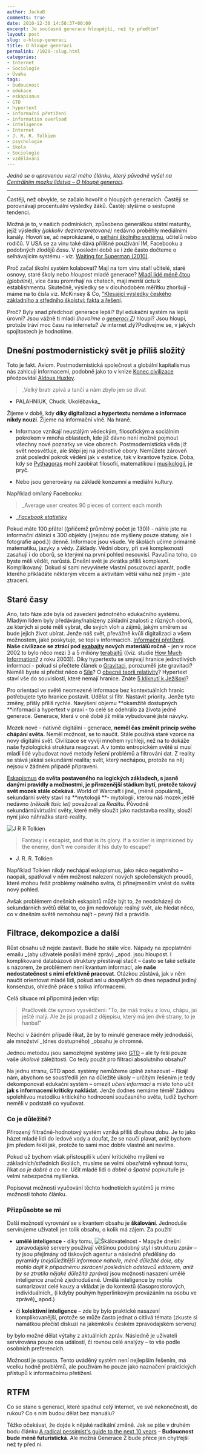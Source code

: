 ```yaml
---
author: JackuB
comments: true
date: 2010-12-30 14:58:37+00:00
excerpt: Je současná generace hloupější, než ty předtím?
layout: post
slug: o-hloup-generaci
title: O hloupé generaci
permalink: /1029-:slug.html
categories:
- Internet
- Sociologie
- Úvaha
tags:
- budoucnost
- edukace
- eskapismus
- GTD
- hypertext
- informační přetížení
- information overload
- inteligence
- Internet
- J. R. R. Tolkien
- psychologie
- škola
- Sociologie
- vzdělávání
---
```


_Jedná se o upravenou verzi mého článku, který původně vyšel na _[_Centrálním mozku lidstva – O hloupé generaci_](http://cemolid.blogspot.com/2010/11/o-hloupe-generaci.html)_._



* * *



Častěji, než obvykle, se začalo hovořit o hloupých generacích.
Častěji se porovnávají procentuální výsledky žáků.
Častěji slyšíme o sestupné tendenci.

Možná je to, v našich podmínkách, způsobeno generálkou státní maturity, jejíž výsledky _(jakkoliv dezinterpretované)_ nedávno proběhly mediálními kanály. Hovoří se, ač neprokázaně, o [selhání školního systému](http://www.ct24.cz/domaci/105809-dobes-ceske-skolstvi-je-nemocne-statni-maturity-jsou-nutnosti/), učitelů nebo rodičů. V USA se za vinu také dává přílišné používání IM, Facebooku a podobných zlodějů _času_. V poslední době se i zde často dočteme o selhávajícím systému - viz. [Waiting for Superman (2010)](http://www.imdb.com/title/tt1566648/).



Proč začal školní systém kolabovat? Mají na tom vinu staří učitelé, staré osnovy, staré školy nebo _hloupost_ mladé generace? [Mladí lidé méně čtou](http://www.boston.com/news/education/k_12/articles/2007/11/19/young_people_reading_a_lot_less/) _(globálně)_, více času promrhají na chatech, mají menší úctu k establishmentu. Skutečně, výsledky se v dlouhodobém měřítku zhoršují - máme na to čísla viz. McKinsey & Co, ["Klesající výsledky českého základního a středního školství: fakta a řešení](http://www.mckinsey.com/locations/prague/work/probono/2010_09_02_McKinsey&Company_Klesajici_vysledky_ceskych_zakladnich_a_strednich_skol_fakta_a_reseni.pdf).

Proč? Byly snad předchozí generace lepší? Byl edukační systém na lepší úrovni? Jsou vážně ti mladí _(hovořme o _[_generaci Z_](http://en.wikipedia.org/wiki/Generation_Z)_)_ hloupí? Jsou hloupí, protože tráví moc času na internetu? Je internet zlý?Podívejme se, v jakých spojitostech je hodnotíme.


## Dnešní postmodernistický svět je příliš složitý


Toto je fakt. Axiom. Postmodernistická společnost a globální kapitalismus nás zahlcují informacemi, podobně jako to v knize [Konec civilizace](http://cs.wikipedia.org/wiki/Konec_civilizace) předpovídal [Aldous Huxley](http://cs.wikipedia.org/wiki/Aldous_Huxley).


> _Velký bratr zpívá a tančí a nám zbylo jen se dívat
- PALAHNIUK, Chuck. Ukolébavka_


Žijeme v době, kdy **díky digitalizaci a hypertextu nemáme o informace nikdy nouzi**. Žijeme na informační vlně. Na hraně.




  * Informace vznikají neustálým vědeckým, filosofickým a sociálním pokrokem v mnoha oblastech, kde již dávno není možné pojmout všechny nové poznatky ve více oborech. Postmodernistická věda již svět neosvětluje, ale štěpí jej na jednotlivé obory. Nemůžete zároveň znát poslední pokrok vědění jak v estetice, tak v kvantové fyzice. Doba, kdy se [Pythagoras](http://en.wikipedia.org/wiki/Pythagoras) mohl zaobírat filosofií, matematikou i [musikologií](http://en.wikipedia.org/wiki/Pythagorean_tuning), je pryč.


  * Nebo jsou generovány na základě konzumní a mediální kultury.


Například omílaný Facebooku:


> _Average user creates 90 pieces of content each month
- _[_Facebook statistiky_](http://www.facebook.com/press/info.php?statistics)


Pokud máte 100 přátel ((přičemž průměrný počet je 130)) - náhle jste na informační dálnici s 300 objekty ((nejsou zde myšleny pouze statusy, ale i fotografie apod.)) denně. Informace jsou všude. Ve školách učíme primárně matematiku, jazyky a vědy. Základy. Vědní obory, při své komplexnosti zasahují i do oborů, se kterými na první pohled nesouvisí. Pavučina toho, co byste měli vědět, narůstá. Dnešní svět je zkrátka příliš komplexní. Komplikovaný. Dokud si sami nevyvinete vlastní posuzovací aparát, podle kterého přikládáte některým věcem a aktivitám větší váhu než jiným - jste ztraceni.


## Staré časy


Ano, tato fáze zde byla od zavedení jednotného edukačního systému. Mladým lidem byly předávány/nabízeny základní znalosti z různých oborů, ze kterých si poté měli vybrat, dle svých vloh a zájmů, jakým směrem se bude jejich život ubírat. Jenže náš svět, převážně kvůli digitalizaci a všem možnostem, jaké poskytuje, se topí v informacích. [Informační přetížení](http://en.wikipedia.org/wiki/Information_overload). **Naše civilizace se ztrácí pod [exabajty](http://en.wikipedia.org/wiki/Exabyte) nových materiálů ročně** - jen v roce 2002 to bylo něco mezi 3 a 5 milióny [terabajtů](http://en.wikipedia.org/wiki/Terabyte) ((viz. studie [How Much Information?](http://www2.sims.berkeley.edu/research/projects/how-much-info-2003/printable_report.pdf) z roku 2003)). Díky hypertextu se smývají hranice jednotlivých informací - pokud si přečtete článek o [Gravitaci](http://cs.wikipedia.org/wiki/Gravitace), porozuměli jste gravitaci? Neměli byste si přečíst něco o [Síle](http://cs.wikipedia.org/wiki/S%C3%ADla)? O [obecné teorii relativity](http://cs.wikipedia.org/wiki/Obecn%C3%A1_teorie_relativity)? Hypertext staví vše do souvislostí, které nemají hranice. Znáte [5 kliknutí k Ježíšovi](http://codu.org/5ctj/)?

Pro orientaci ve světě neomezené informace bez kontextuálních hranic potřebujete tyto hranice postavit. Udělat si filtr. Nastavit priority. Jenže tyto změny, přišly příliš rychle. Navýšení objemu **okamžitě dostupných **informací a hypertext v praxi - to celé se odehrálo za života jedné generace. Generace, která v oné době již měla vybudované jisté návyky.

Mozek nové - nativně digitální - generace, **neměl čas změnit princip svého chápání světa.** Neměl možnost, se to naučit. Stále používá staré vzorce na nový digitální svět. Civilizace se vyvíjí mnohem rychleji, než na to dokáže naše fyziologická struktura reagovat. A v tomto entropickém světě si musí mladí lidé vybudovat nové metody řešení problémů a filtrování dat. Z reality se stává jakási sekundární realita; svět, který nechápou, protože na něj nejsou v žádném případě připraveni.

[Eskapismus](http://cs.wikipedia.org/wiki/Eskapismus) **do světa postaveného na logických základech, s jasně danými pravidly a možnostmi, je přirozenější stádium bytí, protože takový svět mozek stále očekává.** World of Warcraft i jiné_ (méně populární)_ sekundární světy staví na **mytologii **- mytologii, kterou náš mozek ještě nedávno _(několik tisíc let)_ považoval za _Realitu_. Původně sekundární/virtuální světy, které měly sloužit jako nadstavba reality, slouží nyní jako náhražka staré-reality.

![J R R Tolkien](http://jedenbod.cz/wp-content/uploads/2010/12/3247205-570x383.jpg)


> Fantasy is escapist, and that is its glory. If a soldier is imprisioned by the enemy, don't we consider it his duty to escape?
- J. R. R. Tolkien


Například Tolkien nikdy nechápal eskapismus, jako něco negativního – naopak, spatřoval v něm možnost nalezení nových společenských proudů, které mohou řešit problémy reálného světa, či přinejmenším vnést do světa nový pohled.

Avšak problémem dnešních eskapistů může být to, že neodcházejí do sekundárních světů dělat to, co jim nedovoluje reálný svět, ale hledat něco, co v dnešním světě nemohou najít – pevný řád a pravidla.


## Filtrace, dekompozice a další


Růst obsahu už nejde zastavit. Bude ho stále více. Nápady na zpoplatnění emailu _(aby uživatelé posílali méně zpráv) _apod. jsou hloupost. I komplikované databázové struktury přestávají stačit – často se také setkáte s názorem, že problémem není kvantum informací, ale **naše nedostatečnost s nimi efektivně pracovat**. Otázkou zůstává, jak v něm naučit orientovat mladé lidi, pokud ani u _dospělých_ do dnes nepadnul jediný konsenzus, ohledně práce s tolika informacemi.

Celá situace mi připomíná jeden vtip:


> Pračlověk čte synovo vysvědčení: "To, že máš trojku z lovu, chápu, jsi ještě malý. Ale že jsi propadl z dějepisu, který má jen dvě strany, to je hanba!"


Nechci v žádném případě říkat, že by to minulé generace měly jednodušší, ale množství _(dnes dostupného) _obsahu je ohromné.

Jednou metodou jsou samozřejmě systémy jako [GTD](http://cs.wikipedia.org/wiki/Getting_Things_Done) – ale ty řeší pouze vaše _úkolové_ záležitosti. Co tedy použít pro filtraci absolutního obsahu?

Na jednu stranu, GTD apod. systémy nemůžeme úplně zahazovat – říkají nám, abychom se soustředili jen na důležité úkoly – určitým řešením je tedy dekomponovat edukační systém – omezit _učení informací_ a místo toho učit **jak s informacemi kriticky nakládat**. Jenže dodnes nemáme téměř žádnou spolehlivou metodiku kritického hodnocení současného světa, tudíž bychom neměli v podstatě co vyučovat.


### Co je důležité?


Přirozený filtračně-hodnotový systém vzniká příliš dlouhou dobu. Je to jako házet mladé lidi do ledové vody a doufat, že se naučí plavat, aniž bychom jim předem řekli jak, protože to sami moc dobře vlastně ani nevíme.

Pokud už bychom však přistoupili k učení kritického myšlení ve základních/středních školách, musíme se velmi obezřetně vyhnout tomu, říkat _co je dobré a co ne._ Učit mladé lidi o _dobré a špatné_ popkultuře je velmi nebezpečná myšlenka.

Popisovat možnosti vyučování těchto hodnotících systémů je mimo možnosti tohoto článku.


### Přizpůsobte se mi


Další možností vyrovnání se s kvantem obsahu je **škálování**. Jednoduše servírujeme uživateli jen tolik obsahu, o kolik má zájem. Za použití




  * **umělé inteligence** - díky tomu, ![Škálovatelnost - Mapy](http://jedenbod.cz/wp-content/uploads/2010/12/skalovatelnost-mapy.jpg)že dnešní zpravodajské servery používají většinou podobný styl i strukturu zpráv – ty jsou přejímány od tiskových agentur a následně předělány do pyramidy (_nejdůležitější informace nahoře, méně důležité dole, aby mohlo dojít k případnému zkrácení posledních odstavců editorem, aniž by se ztratila nějaké důležitá zpráva)_ jsou možnosti nasazení umělé inteligence značně zjednodušené. Umělá inteligence by mohla sumarizovat celé kauzy a vkládat je do kontextů (časoprostorových, individuálních_ (i kdyby pouhým hyperlinkovým provázáním na osobu ve zprávě)_ apod.)


  * či **kolektivní inteligence** – zde by bylo praktické nasazení komplikovanější, protože se může často jednat o citlivá témata (zkuste si namátkou přečíst diskuzi na jakémkoliv českém zpravodajském serveru)


by bylo možné dělat výtahy z aktuálních zpráv. Následně je uživateli servírována pouze osa událostí, či rovnou celé analýzy – to vše podle osobních preferencích.

Možností je spousta. Tento uváděný systém není nejlepším řešením, má vcelku hodně problémů, ale používám ho pouze jako naznačení praktických přístupů k informačnímu přetížení.


## RTFM


Co se stane s generací, které spadnul celý internet, ve své nekonečnosti, do rukou? Co s ním budou dělat bez manuálu?

Těžko očekávat, že dojde k nějaké radikální změně. Jak se píše v druhém bodu článku [A radical pessimist's guide to the next 10 years](http://www.theglobeandmail.com/news/national/a-radical-pessimists-guide-to-the-next-10-years/article1750609/) – **Budoucnost bude méně futuristická**.
Ale možná Generace Z bude přece jen chytřejší než ty před ní.
